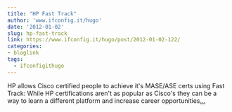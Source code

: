 ```yaml
---
title: "HP Fast Track"
author: 'www.ifconfig.it/hugo'
date: '2012-01-02'
slug: hp-fast-track
link: https://www.ifconfig.it/hugo/post/2012-01-02-122/
categories:
- bloglink
tags:
  - ifconfigithugo
---
```


HP allows Cisco certified people to achieve it's MASE/ASE certs using Fast Track: While HP certifications aren't as popular as Cisco's they can be a way to learn a different platform and increase career opportunities[... <i class="fas fa-external-link-alt"></i>](https://www.ifconfig.it/hugo/post/2012-01-02-122/)

